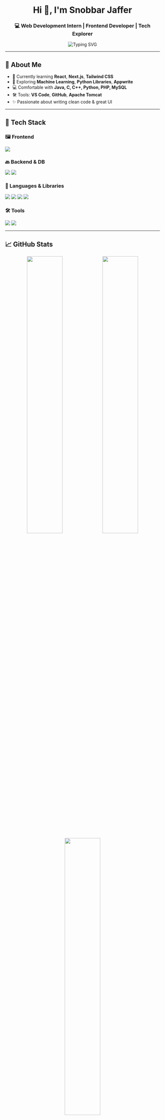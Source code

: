 <h1 align="center">Hi 👋, I'm Snobbar Jaffer</h1>
<h3 align="center">💻 Web Development Intern | Frontend Developer | Tech Explorer</h3>

<p align="center">
  <img src="https://readme-typing-svg.demolab.com?font=Fira+Code&size=20&pause=1000&center=true&vCenter=true&width=435&lines=Learning+React+and+Next.js;Exploring+Frontend+Magic;Building+Beautiful+Web+Apps;Open+to+Collaborations+%F0%9F%92%BB" alt="Typing SVG" />
</p>

---

## 🚀 About Me

- 🌱 Currently learning **React**, **Next.js**, **Tailwind CSS**
- 🧠 Exploring **Machine Learning**, **Python Libraries**, **Appwrite**
- 💻 Comfortable with **Java, C, C++, Python, PHP, MySQL**
- 🛠 Tools: **VS Code**, **GitHub**, **Apache Tomcat**
- ✨ Passionate about writing clean code & great UI

---

## 🧰 Tech Stack

### 🖼️ Frontend
<p align="left">
  <img src="https://skillicons.dev/icons?i=html,css,tailwind,js,ts,react,nextjs" />
</p>

### 🔙 Backend & DB
<p align="left">
  <img src="https://skillicons.dev/icons?i=php,mysql" />
  <img src="https://img.shields.io/badge/Appwrite-F02E65?style=flat-square&logo=appwrite&logoColor=white" />
</p>

### 🧠 Languages & Libraries
<p align="left">
  <img src="https://skillicons.dev/icons?i=java,python,c,cpp" />
  <img src="https://img.shields.io/badge/Numpy-013243?style=flat-square&logo=numpy&logoColor=white" />
  <img src="https://img.shields.io/badge/Pandas-150458?style=flat-square&logo=pandas&logoColor=white" />
  <img src="https://img.shields.io/badge/Matplotlib-11557C?style=flat-square&logo=matplotlib&logoColor=white" />
</p>

### 🛠 Tools
<p align="left">
  <img src="https://skillicons.dev/icons?i=vscode,git,github" />
  <img src="https://img.shields.io/badge/Apache_Tomcat-F8DC75?style=flat-square&logo=apachetomcat&logoColor=black" />
</p>

---

## 📈 GitHub Stats

<p align="center">
  <img src="https://github-readme-stats.vercel.app/api?username=SnobbarJaffer-123&show_icons=true&theme=tokyonight&hide_border=false" width="48%" />
  <img src="https://github-readme-streak-stats.herokuapp.com/?user=SnobbarJaffer-123&theme=tokyonight&hide_border=false" width="48%" />
</p>

<p align="center">
  <img src="https://github-readme-stats.vercel.app/api/top-langs/?username=SnobbarJaffer-123&layout=compact&theme=tokyonight&hide_border=false" width="48%" />
</p>

---

## 🌐 Connect with Me

<p align="left">
  <a href="mailto:snobbarjaffer2018@gmail.com"><img src="https://img.shields.io/badge/Gmail-D14836?style=flat-square&logo=gmail&logoColor=white" /></a>
  <a href="https://www.linkedin.com/in/snobbar-jaffer-855b31216"><img src="https://img.shields.io/badge/LinkedIn-0A66C2?style=flat-square&logo=linkedin&logoColor=white" /></a>
</p>

---

<p align="center">
  <img src="https://komarev.com/ghpvc/?username=SnobbarJaffer-123&label=Profile+Views&color=blueviolet&style=flat-square" />
</p>

